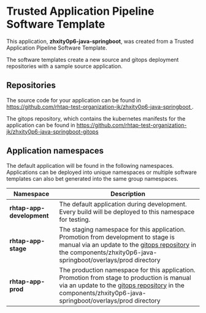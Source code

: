 # Trusted Application Pipeline Software Template

This application, **zhxity0p6-java-springboot**, was created from a Trusted Application Pipeline Software Template.

The software templates create a new source and gitops deployment repositories with a sample source application. 

## Repositories

The source code for your application can be found in [https://github.com/rhtap-test-organization-jk/zhxity0p6-java-springboot ](https://github.com/rhtap-test-organization-jk/zhxity0p6-java-springboot ).
 
The gitops repository, which contains the kubernetes manifests for the application can be found in 
[https://github.com/rhtap-test-organization-jk/zhxity0p6-java-springboot-gitops ](https://github.com/rhtap-test-organization-jk/zhxity0p6-java-springboot-gitops ) 

## Application namespaces 

The default application will be found in the following namespaces. Applications can be deployed into unique namespaces or multiple software templates can also bet generated into the same group namespaces.  

|  Namespace   |  Description   |  
| -------- | -------- |   
| **rhtap-app-development** | The default application during development. Every build will be deployed to this namespace for testing. | 
| **rhtap-app-stage** | The staging namespace for this application. Promotion from development to stage is manual via an update to the [gitops repository](https://github.com/rhtap-test-organization-jk/zhxity0p6-java-springboot-gitops ) in the components/zhxity0p6-java-springboot/overlays/prod directory |  
| **rhtap-app-prod** | The production namespace for this application. Promotion from stage to production is manual via an update to the [gitops repository](https://github.com/rhtap-test-organization-jk/zhxity0p6-java-springboot-gitops ) in the components/zhxity0p6-java-springboot/overlays/prod directory | 
